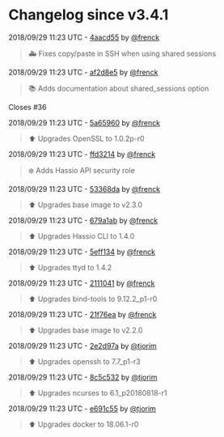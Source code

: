 # Changelog since v3.4.1

2018/09/29 11:23 UTC - [4aacd55](https://github.com/hassio-addons/addon-ssh/commit/4aacd554a77ec3f754682aab1bf6fa55285e7652) by [@frenck](https://github.com/frenck)
> :ambulance: Fixes copy/paste in SSH when using shared sessions 

2018/09/29 11:23 UTC - [af2d8e5](https://github.com/hassio-addons/addon-ssh/commit/af2d8e5ab4b11cb7e065e813a4fe0a49090b71ec) by [@frenck](https://github.com/frenck)
> :books: Adds documentation about shared_sessions option

Closes #36 

2018/09/29 11:23 UTC - [5a65960](https://github.com/hassio-addons/addon-ssh/commit/5a65960a5aca845f5f0f6d56d76863bdb7ccb910) by [@frenck](https://github.com/frenck)
> :arrow_up: Upgrades OpenSSL to 1.0.2p-r0 

2018/09/29 11:23 UTC - [ffd3214](https://github.com/hassio-addons/addon-ssh/commit/ffd321426fafbd42b6fd73c35cb2205d75db1f4c) by [@frenck](https://github.com/frenck)
> :snowflake: Adds Hassio API security role 

2018/09/29 11:23 UTC - [53368da](https://github.com/hassio-addons/addon-ssh/commit/53368da1e8d31844c6059ab1abe6c051b19ee2b1) by [@frenck](https://github.com/frenck)
> :arrow_up: Upgrades base image to v2.3.0 

2018/09/29 11:23 UTC - [679a1ab](https://github.com/hassio-addons/addon-ssh/commit/679a1aba1df580dc3fb20b7165e43355643cfc87) by [@frenck](https://github.com/frenck)
> :arrow_up: Upgrades Hassio CLI to 1.4.0 

2018/09/29 11:23 UTC - [5eff134](https://github.com/hassio-addons/addon-ssh/commit/5eff1345b271a019fa9a4fd004155da9b4451d19) by [@frenck](https://github.com/frenck)
> :arrow_up: Upgrades ttyd to 1.4.2 

2018/09/29 11:23 UTC - [2111041](https://github.com/hassio-addons/addon-ssh/commit/2111041a0aedf8896ce6bbab7b4b2d4ee56a9f1f) by [@frenck](https://github.com/frenck)
> :arrow_up: Upgrades bind-tools to 9.12.2_p1-r0 

2018/09/29 11:23 UTC - [21f76ea](https://github.com/hassio-addons/addon-ssh/commit/21f76ea38b89a5989f9efecdd9e482f5fd6340f9) by [@frenck](https://github.com/frenck)
> :arrow_up: Upgrades base image to v2.2.0 

2018/09/29 11:23 UTC - [2e2d97a](https://github.com/hassio-addons/addon-ssh/commit/2e2d97ac25c3cca4acf6b2d2d81ec1bb8ad43fdc) by [@tjorim](https://github.com/tjorim)
> ⬆️ Upgrades openssh to 7.7_p1-r3 

2018/09/29 11:23 UTC - [8c5c532](https://github.com/hassio-addons/addon-ssh/commit/8c5c53271a7b48facb8127d015532db05d90d894) by [@tjorim](https://github.com/tjorim)
> ⬆️ Upgrades ncurses to 6.1_p20180818-r1 

2018/09/29 11:23 UTC - [e691c55](https://github.com/hassio-addons/addon-ssh/commit/e691c5547ae11b1b317ffe5bf7e4285ab7c7b16e) by [@tjorim](https://github.com/tjorim)
> ⬆️ Upgrades docker to 18.06.1-r0 

